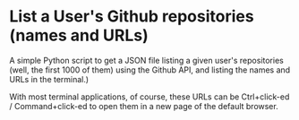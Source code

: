# List a User's Github repositories (names and URLs)

A simple Python script to get a JSON file listing a given user's repositories 
(well, the first 1000 of them) using the Github API, and listing the names and URLs in the terminal.)

With most terminal applications, of course, these URLs can be Ctrl+click-ed / Command+click-ed to open them in a new page of the default browser.